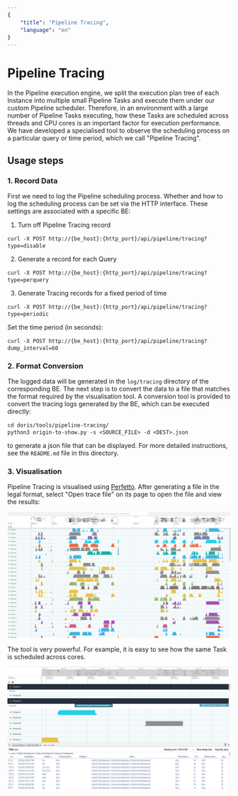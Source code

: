 ```yaml
---
{
    "title": "Pipeline Tracing",
    "language": "en"
}
---
```


<!-- 
Licensed to the Apache Software Foundation (ASF) under one
or more contributor license agreements.  See the NOTICE file
distributed with this work for additional information
regarding copyright ownership.  The ASF licenses this file
to you under the Apache License, Version 2.0 (the
"License"); you may not use this file except in compliance
with the License.  You may obtain a copy of the License at

  http://www.apache.org/licenses/LICENSE-2.0

Unless required by applicable law or agreed to in writing,
software distributed under the License is distributed on an
"AS IS" BASIS, WITHOUT WARRANTIES OR CONDITIONS OF ANY
KIND, either express or implied.  See the License for the
specific language governing permissions and limitations
under the License.
-->

# Pipeline Tracing

In the Pipeline execution engine, we split the execution plan tree of each Instance into multiple small Pipeline Tasks and execute them under our custom Pipeline scheduler. Therefore, in an environment with a large number of Pipeline Tasks executing, how these Tasks are scheduled across threads and CPU cores is an important factor for execution performance. We have developed a specialised tool to observe the scheduling process on a particular query or time period, which we call "Pipeline Tracing".

## Usage steps

### 1. Record Data

First we need to log the Pipeline scheduling process. Whether and how to log the scheduling process can be set via the HTTP interface. These settings are associated with a specific BE:

1. Turn off Pipeline Tracing record

```shell
curl -X POST http://{be_host}:{http_port}/api/pipeline/tracing?type=disable
```

2. Generate a record for each Query

```shell
curl -X POST http://{be_host}:{http_port}/api/pipeline/tracing?type=perquery
```

3. Generate Tracing records for a fixed period of time

```shell
curl -X POST http://{be_host}:{http_port}/api/pipeline/tracing?type=periodic
```

Set the time period (in seconds):
```shell
curl -X POST http://{be_host}:{http_port}/api/pipeline/tracing?dump_interval=60
```

### 2. Format Conversion

The logged data will be generated in the `log/tracing` directory of the corresponding BE. The next step is to convert the data to a file that matches the format required by the visualisation tool. A conversion tool is provided to convert the tracing logs generated by the BE, which can be executed directly:

```shell
cd doris/tools/pipeline-tracing/
python3 origin-to-show.py -s <SOURCE_FILE> -d <DEST>.json
```

to generate a json file that can be displayed. For more detailed instructions, see the `README.md` file in this directory.

### 3. Visualisation

Pipeline Tracing is visualised using [Perfetto](https://ui.perfetto.dev/). After generating a file in the legal format, select "Open trace file" on its page to open the file and view the results:

![](/images/tracing1.png)

The tool is very powerful. For example, it is easy to see how the same Task is scheduled across cores.

![](/images/tracing2.png)
